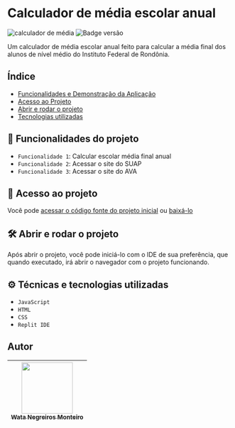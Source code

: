 # Calculador de média escolar anual
![calculador de média](https://user-images.githubusercontent.com/90472705/194309553-50d50766-0ae0-43b1-953f-95358509f771.png)
![Badge versão](http://img.shields.io/static/v1?label=VERSÃO&message=%201.0&color=GREEN&style=for-the-badge)

Um calculador de média escolar anual feito para calcular a média final dos alunos de nível médio do Instituto Federal de Rondônia.

## Índice 
* [Funcionalidades e Demonstração da Aplicação](#hammer-funcionalidades-do-projeto)
* [Acesso ao Projeto](#-acesso-ao-projeto)
* [Abrir e rodar o projeto](#%EF%B8%8F-abrir-e-rodar-o-projeto)
* [Tecnologias utilizadas](#%EF%B8%8F-técnicas-e-tecnologias-utilizadas)

## :hammer: Funcionalidades do projeto

- `Funcionalidade 1`: Calcular escolar média final anual
- `Funcionalidade 2`: Acessar o site do SUAP
- `Funcionalidade 3`: Acessar o site do AVA

## 📁 Acesso ao projeto

Você pode [acessar o código fonte do projeto inicial](https://github.com/WataNegreirosMonteiro/calculador-de-media) ou [baixá-lo](https://github.com/WataNegreirosMonteiro/calculador-de-media/archive/refs/heads/main.zip)

## 🛠️ Abrir e rodar o projeto

Após abrir o projeto, você pode iniciá-lo com o IDE de sua preferência, que quando executado, irá abrir o navegador com o projeto funcionando.

## ⚙️ Técnicas e tecnologias utilizadas

- ``JavaScript``
- ``HTML``
- ``CSS``
- ``Replit IDE``

## Autor

| [<img src="https://avatars.githubusercontent.com/u/90472705?v=4" width=115><br><sub>Wata Negreiros Monteiro</sub>](https://github.com/WataNegreirosMonteiro) |  
| :---: | 
